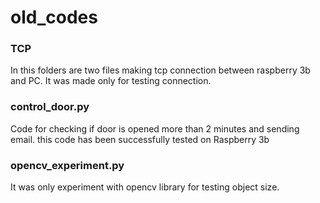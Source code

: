 # old_codes

### TCP
In this folders are two files making tcp connection between raspberry 3b and PC. It was made only for testing connection.

### control_door.py
Code for checking if door is opened more than 2 minutes and sending email.
this code has been successfully tested on Raspberry 3b

### opencv_experiment.py
It was only experiment with opencv library for testing object size.
